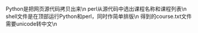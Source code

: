 Python是把网页源代码拷贝出来\n
perl从源代码中选出课程名称和课程列表\n
shell文件是在顶部运行Python和perl，同时作简单排版\n
得到的course.txt文件需要unicode转中文\n
